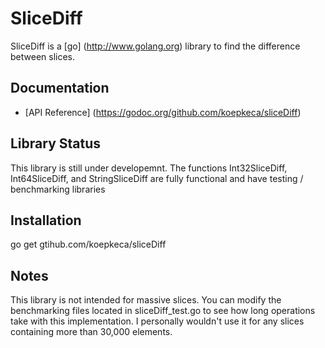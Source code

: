 # SliceDiff

SliceDiff is a [go] (http://www.golang.org)  library to find the difference between slices.

## Documentation

* [API Reference] (https://godoc.org/github.com/koepkeca/sliceDiff)

## Library Status

This library is still under developemnt. The functions Int32SliceDiff, Int64SliceDiff, and StringSliceDiff are fully functional and have testing / benchmarking libraries

## Installation

go get gtihub.com/koepkeca/sliceDiff

## Notes

This library is not intended for massive slices. You can modify the benchmarking files located in sliceDiff_test.go to see how long operations take with this implementation. I personally wouldn't use it for any slices containing more than 30,000 elements.

